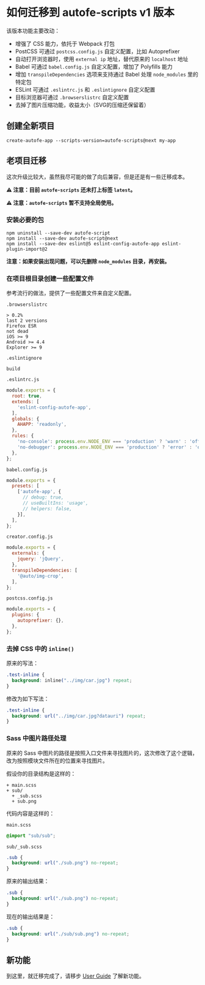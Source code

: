 # 如何迁移到 autofe-scripts v1 版本

该版本功能主要改动：
* 增强了 CSS 能力，依托于 Webpack 打包
* PostCSS 可通过 `postcss.config.js` 自定义配置，比如 Autoprefixer
* 自动打开浏览器时，使用 `external ip` 地址，替代原来的 `localhost` 地址
* Babel 可通过 `babel.config.js` 自定义配置，增加了 Polyfills 能力
* 增加 `transpileDependencies` 选项来支持通过 Babel 处理 `node_modules` 里的特定包
* ESLint 可通过 `.eslintrc.js` 和 `.eslintignore` 自定义配置
* 目标浏览器可通过 `.browserslistrc` 自定义配置
* 去掉了图片压缩功能，收益太小（SVG的压缩还保留着）

## 创建全新项目

```
create-autofe-app --scripts-version=autofe-scripts@next my-app
```

## 老项目迁移

这次升级比较大，虽然我尽可能的做了向后兼容，但是还是有一些迁移成本。

**⚠️ 注意：目前 `autofe-scripts` 还未打上标签 `latest`。**

**⚠️ 注意：`autofe-scripts` 暂不支持全局使用。**

### 安装必要的包

```
npm uninstall --save-dev autofe-script
npm install --save-dev autofe-script@next
npm install --save-dev eslint@5 eslint-config-autofe-app eslint-plugin-import@2
```

**注意：如果安装出现问题，可以先删除 `node_modules` 目录，再安装。**

### 在项目根目录创建一些配置文件

参考流行的做法，提供了一些配置文件来自定义配置。

`.browserslistrc`
```
> 0.2%
last 2 versions
Firefox ESR
not dead
iOS >= 9
Android >= 4.4
Explorer >= 9
```

`.eslintignore`
```
build
```

`.eslintrc.js`
```javascript
module.exports = {
  root: true,
  extends: [
    'eslint-config-autofe-app',
  ],
  globals: {
    AHAPP: 'readonly',
  },
  rules: {
    'no-console': process.env.NODE_ENV === 'production' ? 'warn' : 'off',
    'no-debugger': process.env.NODE_ENV === 'production' ? 'error' : 'off',
  },
};
```

`babel.config.js`
```javascript
module.exports = {
  presets: [
    ['autofe-app', {
      // debug: true,
      // useBuiltIns: 'usage',
      // helpers: false,
    }],
  ],
};
```

`creator.config.js`
```javascript
module.exports = {
  externals: {
    jquery: 'jQuery',
  },
  transpileDependencies: [
    '@auto/img-crop',
  ],
};
```

`postcss.config.js`
```javascript
module.exports = {
  plugins: {
    autoprefixer: {},
  },
};
```

### 去掉 CSS 中的 `inline()`

原来的写法：
```css
.test-inline {
  background: inline("../img/car.jpg") repeat;
}
```

修改为如下写法：
```css
.test-inline {
  background: url("../img/car.jpg?datauri") repeat;
}
```

### Sass 中图片路径处理

原来的 Sass 中图片的路径是按照入口文件来寻找图片的，这次修改了这个逻辑，改为按照模块文件所在的位置来寻找图片。

假设你的目录结构是这样的：

```
+ main.scss
+ sub/
  + _sub.scss
  + sub.png
```

代码内容是这样的：

`main.scss`
```scss
@import "sub/sub";
```

`sub/_sub.scss`
```scss
.sub {
  background: url("./sub.png") no-repeat;
}
```

原来的输出结果：

```css
.sub {
  background: url("./sub.png") no-repeat;
}
```

现在的输出结果是：

```css
.sub {
  background: url("./sub/sub.png") no-repeat;
}
```

## 新功能

到这里，就迁移完成了，请移步 [User Guide](https://github.com/athm-fe/create-autofe-app/blob/master/packages/autofe-scripts/template/README.md) 了解新功能。